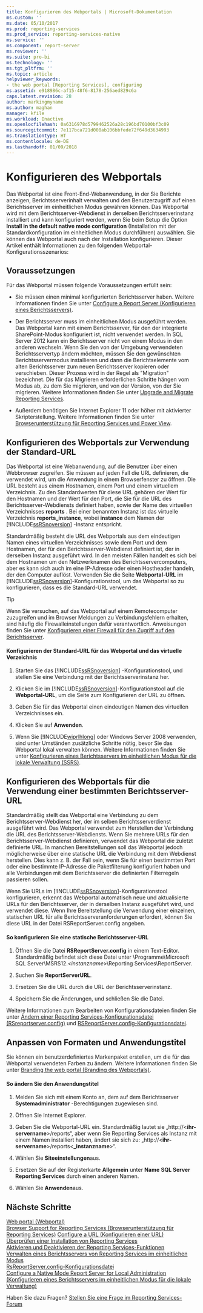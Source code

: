 ```yaml
---
title: Konfigurieren des Webportals | Microsoft-Dokumentation
ms.custom: ''
ms.date: 05/10/2017
ms.prod: reporting-services
ms.prod_service: reporting-services-native
ms.service: ''
ms.component: report-server
ms.reviewer: ''
ms.suite: pro-bi
ms.technology: ''
ms.tgt_pltfrm: ''
ms.topic: article
helpviewer_keywords:
- the web portal [Reporting Services], configuring
ms.assetid: e918986c-af15-48f6-8178-256aed829c6a
caps.latest.revision: 28
author: markingmyname
ms.author: maghan
manager: kfile
ms.workload: Inactive
ms.openlocfilehash: 0a6316978d5799462526a28c196bd70100bf3c09
ms.sourcegitcommit: 7e117bca721d008ab106bbfede72f649d3634993
ms.translationtype: HT
ms.contentlocale: de-DE
ms.lasthandoff: 01/09/2018
---
```

# <a name="configure-the-web-portal"></a>Konfigurieren des Webportals

Das Webportal ist eine Front-End-Webanwendung, in der Sie Berichte anzeigen, Berichtsserverinhalt verwalten und den Benutzerzugriff auf einen Berichtsserver im einheitlichen Modus gewähren können. Das Webportal wird mit dem Berichtsserver-Webdienst in derselben Berichtsserverinstanz installiert und kann konfiguriert werden, wenn Sie beim Setup die Option **Install in the default native mode configuration** (Installation mit der Standardkonfiguration im einheitlichen Modus durchführen) auswählen. Sie können das Webportal auch nach der Installation konfigurieren. Dieser Artikel enthält Informationen zu den folgenden Webportal-Konfigurationsszenarios:

## <a name="prerequisites"></a>Voraussetzungen

Für das Webportal müssen folgende Voraussetzungen erfüllt sein:

- Sie müssen einen minimal konfigurierten Berichtsserver haben. Weitere Informationen finden Sie unter [Configure a Report Server (Konfigurieren eines Berichtsservers)](../../reporting-services/report-server/configure-a-report-server-reporting-services-native-mode.md).

- Der Berichtsserver muss im einheitlichen Modus ausgeführt werden. Das Webportal kann mit einem Berichtsserver, für den der integrierte SharePoint-Modus konfiguriert ist, nicht verwendet werden. In SQL Server 2012 kann ein Berichtsserver nicht von einem Modus in den anderen wechseln. Wenn Sie den von der Umgebung verwendeten Berichtsservertyp ändern möchten, müssen Sie den gewünschten Berichtsservermodus installieren und dann die Berichtselemente vom alten Berichtsserver zum neuen Berichtsserver kopieren oder verschieben. Dieser Prozess wird in der Regel als "Migration" bezeichnet. Die für das Migrieren erforderlichen Schritte hängen vom Modus ab, zu dem Sie migrieren, und von der Version, von der Sie migrieren. Weitere Informationen finden Sie unter [Upgrade and Migrate Reporting Services](../../reporting-services/install-windows/upgrade-and-migrate-reporting-services.md).

- Außerdem benötigen Sie Internet Explorer 11 oder höher mit aktivierter Skripterstellung. Weitere Informationen finden Sie unter [Browserunterstützung für Reporting Services und Power View](../../reporting-services/browser-support-for-reporting-services-and-power-view.md).

## <a name="configure-the-web-portal-to-use-the-default-url"></a>Konfigurieren des Webportals zur Verwendung der Standard-URL

Das Webportal ist eine Webanwendung, auf die Benutzer über einen Webbrowser zugreifen. Sie müssen auf jeden Fall die URL definieren, die verwendet wird, um die Anwendung in einem Browserfenster zu öffnen. Die URL besteht aus einem Hostnamen, einem Port und einem virtuellem Verzeichnis. Zu den Standardwerten für diese URL gehören der Wert für den Hostnamen und der Wert für den Port, die Sie für die URL des Berichtsserver-Webdiensts definiert haben, sowie der Name des virtuellen Verzeichnisses **reports** . Bei einer benannten Instanz ist das virtuelle Verzeichnis **reports_instance**, wobei **instance** dem Namen der [!INCLUDE[ssRSnoversion](../../includes/ssrsnoversion-md.md)] -Instanz entspricht.

Standardmäßig besteht die URL des Webportals aus dem eindeutigen Namen eines virtuellen Verzeichnisses sowie dem Port und dem Hostnamen, der für den Berichtsserver-Webdienst definiert ist, der in derselben Instanz ausgeführt wird. In den meisten Fällen handelt es sich bei dem Hostnamen um den Netzwerknamen des Berichtsservercomputers, aber es kann sich auch im eine IP-Adresse oder einen Hostheader handeln, der den Computer auflöst. Verwenden Sie die Seite **Webportal-URL** im [!INCLUDE[ssRSnoversion](../../includes/ssrsnoversion-md.md)]-Konfigurationstool, um das Webportal so zu konfigurieren, dass es die Standard-URL verwendet.

> [!TIP]
> Wenn Sie versuchen, auf das Webportal auf einem Remotecomputer zuzugreifen und im Browser Meldungen zu Verbindungsfehlern erhalten, sind häufig die Firewalleinstellungen dafür verantwortlich. Anweisungen finden Sie unter [Konfigurieren einer Firewall für den Zugriff auf den Berichtsserver](../../reporting-services/report-server/configure-a-firewall-for-report-server-access.md).

#### <a name="to-configure-the-default-the-web-portal-url-and-virtual-directory"></a>Konfigurieren der Standard-URL für das Webportal und das virtuelle Verzeichnis

1. Starten Sie das [!INCLUDE[ssRSnoversion](../../includes/ssrsnoversion-md.md)] -Konfigurationstool, und stellen Sie eine Verbindung mit der Berichtsserverinstanz her.

2. Klicken Sie im [!INCLUDE[ssRSnoversion](../../includes/ssrsnoversion-md.md)]-Konfigurationstool auf die **Webportal-URL**, um die Seite zum Konfigurieren der URL zu öffnen.

3. Geben Sie für das Webportal einen eindeutigen Namen des virtuellen Verzeichnisses ein.

4. Klicken Sie auf **Anwenden**.

5. Wenn Sie [!INCLUDE[wiprlhlong](../../includes/wiprlhlong-md.md)] oder Windows Server 2008 verwenden, sind unter Umständen zusätzliche Schritte nötig, bevor Sie das Webportal lokal verwalten können. Weitere Informationen finden Sie unter [Konfigurieren eines Berichtsservers im einheitlichen Modus für die lokale Verwaltung &#40;SSRS&#41;](../../reporting-services/report-server/configure-a-native-mode-report-server-for-local-administration-ssrs.md).

## <a name="configure-the-web-portal-to-use-a-specific-report-server-url"></a>Konfigurieren des Webportals für die Verwendung einer bestimmten Berichtsserver-URL

Standardmäßig stellt das Webportal eine Verbindung zu dem Berichtsserver-Webdienst her, der im selben Berichtsserverdienst ausgeführt wird. Das Webportal verwendet zum Herstellen der Verbindung die URL des Berichtsserver-Webdiensts. Wenn Sie mehrere URLs für den Berichtsserver-Webdienst definieren, verwendet das Webportal die zuletzt definierte URL. In manchen Bereitstellungen soll das Webportal jedoch möglicherweise über eine statische URL die Verbindung mit dem Webdienst herstellen. Dies kann z. B. der Fall sein, wenn Sie für einen bestimmten Port oder eine bestimmte IP-Adresse die Paketfilterung konfiguriert haben und alle Verbindungen mit dem Berichtsserver die definierten Filterregeln passieren sollen.

Wenn Sie URLs im [!INCLUDE[ssRSnoversion](../../includes/ssrsnoversion-md.md)]-Konfigurationstool konfigurieren, erkennt das Webportal automatisch neue und aktualisierte URLs für den Berichtsserver, der in derselben Instanz ausgeführt wird, und verwendet diese. Wenn Ihre Bereitstellung die Verwendung einer einzelnen, statischen URL für alle Berichtsserveranforderungen erfordert, können Sie diese URL in der Datei RSReportServer.config angeben.

#### <a name="to-configure-a-static-report-server-url"></a>So konfigurieren Sie eine statische Berichtsserver-URL

1. Öffnen Sie die Datei **RSReportServer.config** in einem Text-Editor. Standardmäßig befindet sich diese Datei unter \Programme\Microsoft SQL Server\MSRS12.\<*instanzname*>\Reporting Services\ReportServer.  

2. Suchen Sie **ReportServerURL**.

3. Ersetzen Sie die URL durch die URL der Berichtsserverinstanz.

4. Speichern Sie die Änderungen, und schließen Sie die Datei.

Weitere Informationen zum Bearbeiten von Konfigurationsdateien finden Sie unter [Ändern einer Reporting Services-Konfigurationsdatei &#40;RSreportserver.config&#41;](../../reporting-services/report-server/modify-a-reporting-services-configuration-file-rsreportserver-config.md) und [RSReportServer.config-Konfigurationsdatei](../../reporting-services/report-server/rsreportserver-config-configuration-file.md).

## <a name="customize-styles-or-application-title"></a>Anpassen von Formaten und Anwendungstitel

Sie können ein benutzerdefiniertes Markenpaket erstellen, um die für das Webportal verwendeten Farben zu ändern. Weitere Informationen finden Sie unter [Branding the web portal (Branding des Webportals)](../branding-the-web-portal.md).

#### <a name="to-modify-application-title"></a>So ändern Sie den Anwendungstitel

1. Melden Sie sich mit einem Konto an, dem auf dem Berichtsserver **Systemadministrator** -Berechtigungen zugewiesen sind.

2. Öffnen Sie Internet Explorer.

3. Geben Sie die Webportal-URL ein. Standardmäßig lautet sie „http://\<**ihr-servername**>/reports“, aber wenn Sie Reporting Services als Instanz mit einem Namen installiert haben, ändert sie sich zu: „http://\<**ihr-servername**>/reports\<**_instanzname**>“.

4. Wählen Sie **Siteeinstellungen**aus.

5. Ersetzen Sie auf der Registerkarte **Allgemein** unter **Name** **SQL Server Reporting Services** durch einen anderen Namen.

6. Wählen Sie **Anwenden**aus.

## <a name="next-steps"></a>Nächste Schritte

[Web portal (Webportal)](../../reporting-services/web-portal-ssrs-native-mode.md)  
[Browser Support for Reporting Services (Browserunterstützung für Reporting Services)](../../reporting-services/browser-support-for-reporting-services-and-power-view.md)
[Configure a URL (Konfigurieren einer URL)](../../reporting-services/install-windows/configure-a-url-ssrs-configuration-manager.md)   
[Überprüfen einer Installation von Reporting Services](../../reporting-services/install-windows/verify-a-reporting-services-installation.md)   
[Aktivieren und Deaktivieren der Reporting Services-Funktionen](../../reporting-services/report-server/turn-reporting-services-features-on-or-off.md)   
[Verwalten eines Berichtsservers von Reporting Services im einheitlichen Modus](../../reporting-services/report-server/manage-a-reporting-services-native-mode-report-server.md)   
[RsReportServer.config-Konfigurationsdatei](../../reporting-services/report-server/rsreportserver-config-configuration-file.md)   
[Configure a Native Mode Report Server for Local Administration (Konfigurieren eines Berichtsservers im einheitlichen Modus für die lokale Verwaltung)](../../reporting-services/report-server/configure-a-native-mode-report-server-for-local-administration-ssrs.md)

 Haben Sie dazu Fragen? [Stellen Sie eine Frage im Reporting Services-Forum](http://go.microsoft.com/fwlink/?LinkId=620231)
